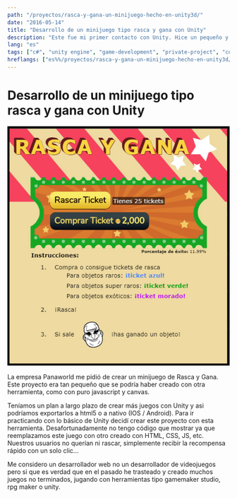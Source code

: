 ```yaml
---
path: "/proyectos/rasca-y-gana-un-minijuego-hecho-en-unity3d/"
date: "2016-05-14"
title: "Desarrollo de un minijuego tipo rasca y gana con Unity"
description: "Este fue mi primer contacto con Unity. Hice un pequeño y simple juego html5 para que los usuarios pudieran jugar a 'Rasca y gana' y ganar premios."
lang: "es"
tags: ["c#", "unity engine", "game-development", "private-project", "company:panaworld"]
hreflangs: ["es%%/proyectos/rasca-y-gana-un-minijuego-hecho-en-unity3d/", "en%%/en/projects/scratch-and-win-a-unity3d-minigame/"]
---
```

# Desarrollo de un minijuego tipo rasca y gana con Unity

![Mini juego rasca y gana](scratch-and-win.jpg)

La empresa Panaworld me pidió de crear un minijuego de Rasca y Gana. Este proyecto era tan pequeño que se podría haber creado con otra herramienta, como con puro javascript y canvas.

Teníamos un plan a largo plazo de crear más juegos con Unity y asi podríamos exportarlos a html5 o a nativo (IOS / Android). Para ir practicando con lo básico de Unity decidí crear este proyecto con esta herramienta. Desafortunadamente no tengo código que mostrar ya que reemplazamos este juego con otro creado con HTML, CSS, JS, etc. Nuestros usuarios no querían ni rascar, simplemente recibir la recompensa rápido con un solo clic...

Me considero un desarrollador web no un desarrollador de videojuegos pero si que es verdad que en el pasado he trasteado y creado muchos juegos no terminados, jugando con herramientas tipo gamemaker studio, rpg maker o unity.
